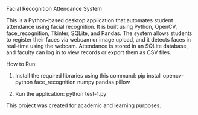 Facial Recognition Attendance System

This is a Python-based desktop application that automates student attendance using facial recognition. It is built using Python, OpenCV, face_recognition, Tkinter, SQLite, and Pandas. The system allows students to register their faces via webcam or image upload, and it detects faces in real-time using the webcam. Attendance is stored in an SQLite database, and faculty can log in to view records or export them as CSV files.

How to Run:

1. Install the required libraries using this command:
pip install opencv-python face_recognition numpy pandas pillow

2. Run the application:
python test-1.py

This project was created for academic and learning purposes.
